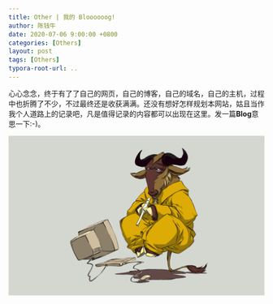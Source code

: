 ```yaml
---
title: Other | 我的 Bloooooog!
author: 陈钱牛
date: 2020-07-06 9:00:00 +0800
categories: [Others]
layout: post
tags: [Others]
typora-root-url: ..
---
```


心心念念，终于有了了自己的网页，自己的博客，自己的域名，自己的主机，过程中也折腾了不少，不过最终还是收获满满。还没有想好怎样规划本网站，姑且当作我个人道路上的记录吧，凡是值得记录的内容都可以出现在这里。发一篇**Blog**意思一下:-)。

![wallls.com_154714](/assets/img/posts/2020-07-06-My-First-Bloooooog!/wallls.com_154714.png)

